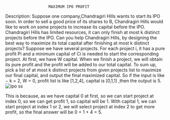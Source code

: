                        MAXIMUM IPO PROFIT   
Description: Suppose one company,Chandragiri Hills wants to start its IPO soon. In order to sell a good price of its shares to B, Chandragiri Hills would like to work on some projects to increase its capital before the IPO. Chandragiri Hills has limited resources, it can only finish at most k distinct projects before the IPO. Can you help Chandragiri Hills, by designing the best way to maximize its total capital after finishing at most k distinct projects?
Suppose we have several projects. For each project i, it has a pure profit Pi and a minimum capital of Ci is needed to start the corresponding project. At first, we have W capital. When we finish a project, we will obtain its pure profit and the profit will be added to our total capital.
To sum up, pick a list of at most k distinct projects from given projects list to maximize our final capital, and output the final maximized capital.
So if the input is like − k = 2, W = 0, profit list is like [1,2,4], capital is [0,1,1] ,then the output is 5.
  ![ipo ss](https://github.com/sujanacharya39/MaximumIpoProfit/assets/152710537/0aecf78c-b2ea-46e0-a8f4-1d9ef5d0fbf8)
 
    

This is because, as we have capital 0 at first, so we can start project at index 0, so we can get profit 1, so capital will be 1. With capital 1, we can start project at index 1 or 2, we will select project at index 2 to get more profit, so the final answer will be 0 + 1 + 4 = 5.

